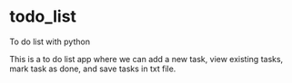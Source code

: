 # todo_list
To do list with python

This is a to do list app where we can add a new task, view existing tasks, mark task as done, and save tasks in txt file.

